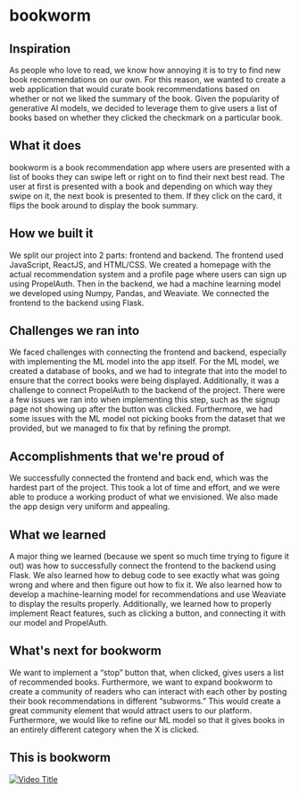 # bookworm
## Inspiration
As people who love to read, we know how annoying it is to try to find new book recommendations on our own. For this reason, we wanted to create a web application that would curate book recommendations based on whether or not we liked the summary of the book. Given the popularity of generative AI models, we decided to leverage them to give users a list of books based on whether they clicked the checkmark on a particular book.

## What it does
bookworm is a book recommendation app where users are presented with a list of books they can swipe left or right on to find their next best read. The user at first is presented with a book and depending on which way they swipe on it, the next book is presented to them. If they click on the card, it flips the book around to display the book summary.

## How we built it
We split our project into 2 parts: frontend and backend. The frontend used JavaScript, ReactJS, and HTML/CSS. We created a homepage with the actual recommendation system and a profile page where users can sign up using PropelAuth. Then in the backend, we had a machine learning model we developed using Numpy, Pandas, and Weaviate. We connected the frontend to the backend using Flask. 

## Challenges we ran into
We faced challenges with connecting the frontend and backend, especially with implementing the ML model into the app itself. For the ML model, we created a database of books, and we had to integrate that into the model to ensure that the correct books were being displayed. Additionally, it was a challenge to connect PropelAuth to the backend of the project. There were a few issues we ran into when implementing this step, such as the signup page not showing up after the button was clicked. Furthermore, we had some issues with the ML model not picking books from the dataset that we provided, but we managed to fix that by refining the prompt.

## Accomplishments that we're proud of
We successfully connected the frontend and back end, which was the hardest part of the project. This took a lot of time and effort, and we were able to produce a working product of what we envisioned. We also made the app design very uniform and appealing. 

## What we learned
A major thing we learned (because we spent so much time trying to figure it out) was how to successfully connect the frontend to the backend using Flask. We also learned how to debug code to see exactly what was going wrong and where and then figure out how to fix it. We also learned how to develop a machine-learning model for recommendations and use Weaviate to display the results properly. Additionally, we learned how to properly implement React features, such as clicking a button, and connecting it with our model and PropelAuth.

## What's next for bookworm
We want to implement a “stop” button that, when clicked, gives users a list of recommended books. Furthermore, we want to expand bookworm to create a community of readers who can interact with each other by posting their book recommendations in different “subworms.” This would create a great community element that would attract users to our platform. Furthermore, we would like to refine our ML model so that it gives books in an entirely different category when the X is clicked.

## This is bookworm
[![Video Title](https://img.youtube.com/vi/e4zmgzrx6Q4&t=56s/0.jpg)](https://www.youtube.com/watch?v=e4zmgzrx6Q4&t=56s)
